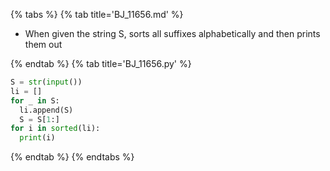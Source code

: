 {% tabs %}
{% tab title='BJ_11656.md' %}

* When given the string S, sorts all suffixes alphabetically and then prints them out

{% endtab %}
{% tab title='BJ_11656.py' %}

```py
S = str(input())
li = []
for _ in S:
  li.append(S)
  S = S[1:]
for i in sorted(li):
  print(i)
```

{% endtab %}
{% endtabs %}